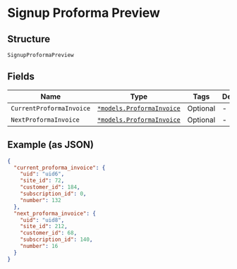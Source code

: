 
# Signup Proforma Preview

## Structure

`SignupProformaPreview`

## Fields

| Name | Type | Tags | Description |
|  --- | --- | --- | --- |
| `CurrentProformaInvoice` | [`*models.ProformaInvoice`](../../doc/models/proforma-invoice.md) | Optional | - |
| `NextProformaInvoice` | [`*models.ProformaInvoice`](../../doc/models/proforma-invoice.md) | Optional | - |

## Example (as JSON)

```json
{
  "current_proforma_invoice": {
    "uid": "uid6",
    "site_id": 72,
    "customer_id": 184,
    "subscription_id": 0,
    "number": 132
  },
  "next_proforma_invoice": {
    "uid": "uid8",
    "site_id": 212,
    "customer_id": 68,
    "subscription_id": 140,
    "number": 16
  }
}
```

